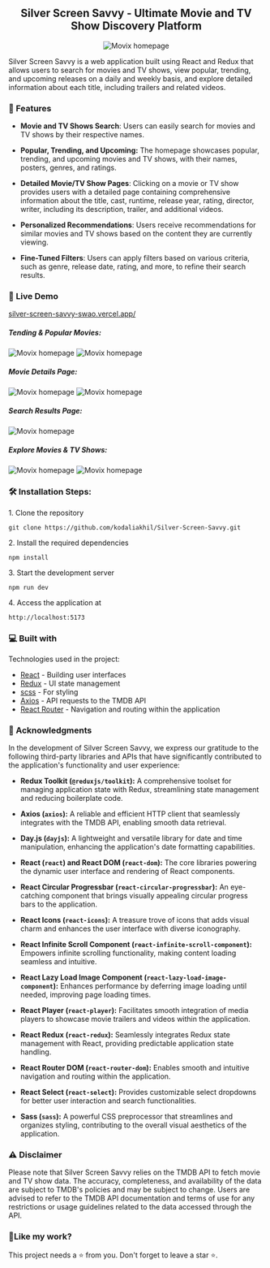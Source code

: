 <h2 align="center">
Silver Screen Savvy - Ultimate Movie and TV Show Discovery Platform</h2>

<p align="center"><img src="./src/assets/screenshots/1.png" alt="Movix homepage"></p>

<p>Silver Screen Savvy is a web application built using React and Redux that allows users to search for movies and TV shows, view popular, trending, and upcoming releases on a daily and weekly basis, and explore detailed information about each title, including trailers and related videos.</p>

<h3>📝 Features</h3>

- <strong>Movie and TV Shows Search</strong>: Users can easily search for movies and TV shows by their respective names.

- <strong>Popular, Trending, and Upcoming:</strong> The homepage showcases popular, trending, and upcoming movies and TV shows, with their names, posters, genres, and ratings.

- <strong>Detailed Movie/TV Show Pages</strong>: Clicking on a movie or TV show provides users with a detailed page containing comprehensive information about the title, cast, runtime, release year, rating, director, writer, including its description, trailer, and additional videos.

- <strong>Personalized Recommendations</strong>: Users receive recommendations for similar movies and TV shows based on the content they are currently viewing.

- <strong>Fine-Tuned Filters</strong>: Users can apply filters based on various criteria, such as genre, release date, rating, and more, to refine their search results.

<h3>🚀 Live Demo</h3>

[silver-screen-savvy-swao.vercel.app/](silver-screen-savvy-swao.vercel.app/)

<h5>Tending & Popular Movies:</h5>

<img src="./src/assets/screenshots/2.png" alt="Movix homepage">
<img src="./src/assets/screenshots/3.png" alt="Movix homepage">

<h5>Movie Details Page:</h5>

<img src="./src/assets/screenshots/4.png" alt="Movix homepage">
<img src="./src/assets/screenshots/5.png" alt="Movix homepage">

<h5>Search Results Page:</h5>

<img src="./src/assets/screenshots/6.png" alt="Movix homepage">

<h5>Explore Movies & TV Shows:</h5>

<img src="./src/assets/screenshots/7.png" alt="Movix homepage">
<img src="./src/assets/screenshots/9.png" alt="Movix homepage">

<h3>🛠️ Installation Steps:</h3>

<p>1. Clone the repository</p>

```
git clone https://github.com/kodaliakhil/Silver-Screen-Savvy.git
```

<p>2. Install the required dependencies </p>

```
npm install
```

<p>3. Start the development server</p>

```
npm run dev
```

<p>4. Access the application at</p>

```
http://localhost:5173
```

<h3>💻 Built with</h3>

Technologies used in the project:

- [React](#) - Building user interfaces
- [Redux](#) - UI state management
- [scss](#) - For styling
- [Axios](#) - API requests to the TMDB API
- [React Router](#) - Navigation and routing within the application

<h3>🙏 Acknowledgments</h3>

In the development of Silver Screen Savvy, we express our gratitude to the following third-party libraries and APIs that have significantly contributed to the application's functionality and user experience:

- **Redux Toolkit (`@reduxjs/toolkit`):** A comprehensive toolset for managing application state with Redux, streamlining state management and reducing boilerplate code.

- **Axios (`axios`):** A reliable and efficient HTTP client that seamlessly integrates with the TMDB API, enabling smooth data retrieval.

- **Day.js (`dayjs`):** A lightweight and versatile library for date and time manipulation, enhancing the application's date formatting capabilities.

- **React (`react`) and React DOM (`react-dom`):** The core libraries powering the dynamic user interface and rendering of React components.

- **React Circular Progressbar (`react-circular-progressbar`):** An eye-catching component that brings visually appealing circular progress bars to the application.

- **React Icons (`react-icons`):** A treasure trove of icons that adds visual charm and enhances the user interface with diverse iconography.

- **React Infinite Scroll Component (`react-infinite-scroll-component`):** Empowers infinite scrolling functionality, making content loading seamless and intuitive.

- **React Lazy Load Image Component (`react-lazy-load-image-component`):** Enhances performance by deferring image loading until needed, improving page loading times.

- **React Player (`react-player`):** Facilitates smooth integration of media players to showcase movie trailers and videos within the application.

- **React Redux (`react-redux`):** Seamlessly integrates Redux state management with React, providing predictable application state handling.

- **React Router DOM (`react-router-dom`):** Enables smooth and intuitive navigation and routing within the application.

- **React Select (`react-select`):** Provides customizable select dropdowns for better user interaction and search functionalities.

- **Sass (`sass`):** A powerful CSS preprocessor that streamlines and organizes styling, contributing to the overall visual aesthetics of the application.

<h3>⚠️ Disclaimer</h3>

Please note that Silver Screen Savvy relies on the TMDB API to fetch movie and TV show data. The accuracy, completeness, and availability of the data are subject to TMDB's policies and may be subject to change. Users are advised to refer to the TMDB API documentation and terms of use for any restrictions or usage guidelines related to the data accessed through the API.

<h3>💖Like my work?</h3>

This project needs a ⭐️ from you. Don't forget to leave a star ⭐️.
